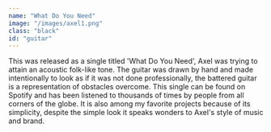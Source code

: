 ```yaml
---
name: "What Do You Need"
image: "/images/axel1.png"
class: "black"
id: "guitar"
---
```


<p class="push-0">
This was released as a single titled 'What Do You Need', Axel was trying to attain an acoustic folk-like tone. The guitar was drawn by hand and made intentionally to look as if it was not done professionally, the battered guitar is a representation of obstacles overcome. This single can be found on Spotify and has been listened to thousands of times by people from all corners of the globe. It is also among my favorite projects because of its simplicity, despite the simple look it speaks wonders to Axel's style of music and brand.
</p>
